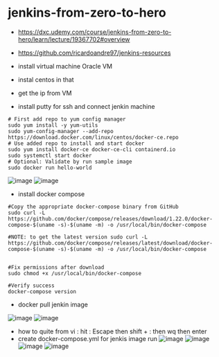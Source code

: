 # jenkins-from-zero-to-hero
- https://dxc.udemy.com/course/jenkins-from-zero-to-hero/learn/lecture/19367702#overview
- https://github.com/ricardoandre97/jenkins-resources

- install virtual machine Oracle VM
- instal centos in that
- get the ip from VM 
- install putty for ssh and connect jenkin machine
```
# First add repo to yum config manager
sudo yum install -y yum-utils
sudo yum-config-manager --add-repo https://download.docker.com/linux/centos/docker-ce.repo
# Use added repo to install and start docker
sudo yum install docker-ce docker-ce-cli containerd.io
sudo systemctl start docker
# Optional: Validate by run sample image 
sudo docker run hello-world
```
![image](https://user-images.githubusercontent.com/69948118/223956515-2a68f1c9-0776-49d1-ab64-c352dbc8197f.png)
![image](https://user-images.githubusercontent.com/69948118/223956552-e7a43923-fd11-4293-988c-30e7dc3cea15.png)

- install docker compose
```
#Copy the appropriate docker-compose binary from GitHub
sudo curl -L https://github.com/docker/compose/releases/download/1.22.0/docker-compose-$(uname -s)-$(uname -m) -o /usr/local/bin/docker-compose

#NOTE: to get the latest version sudo curl -L https://github.com/docker/compose/releases/latest/download/docker-compose-$(uname -s)-$(uname -m) -o /usr/local/bin/docker-compose


#Fix permissions after download
sudo chmod +x /usr/local/bin/docker-compose

#Verify success
docker-compose version
```
- docker pull jenkin image

![image](https://user-images.githubusercontent.com/69948118/223957240-ced1ca7d-b2a6-4660-9944-10df672708f5.png)
![image](https://user-images.githubusercontent.com/69948118/223957465-52fc0e2e-92e5-43c2-a3e0-1c1e19cd0b50.png)

- how to quite from  vi :  hit :  Escape then shift + : then  wq then enter
- create docker-compose.yml for jenkis image run
![image](https://user-images.githubusercontent.com/69948118/223959607-c429cacb-40c1-41d8-bcba-49a3cc55cd70.png)
![image](https://user-images.githubusercontent.com/69948118/223960200-9259383c-aa22-4a11-8cee-a2e5b04b8e0b.png)
![image](https://user-images.githubusercontent.com/69948118/223960235-cf1ff2b2-adef-4f1f-956f-1cbf6622f27c.png)
![image](https://user-images.githubusercontent.com/69948118/223960285-0edd3e42-43a7-46b9-9827-19e47809ad00.png)



